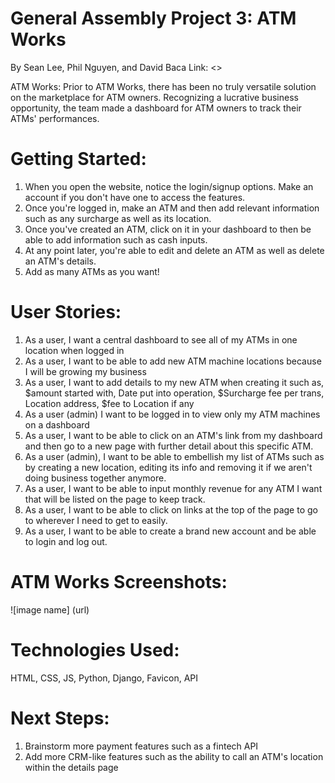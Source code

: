# General Assembly Project 3: ATM Works

By Sean Lee, Phil Nguyen, and David Baca
Link: <<GOES HERE>>

ATM Works:
Prior to ATM Works, there has been no truly versatile solution on the marketplace for ATM owners. Recognizing a lucrative business opportunity, the team made a dashboard for ATM owners to track their ATMs' performances.

# Getting Started:

1. When you open the website, notice the login/signup options. Make an account if you don't have one to access the features.
2. Once you're logged in, make an ATM and then add relevant information such as any surcharge as well as its location.
3. Once you've created an ATM, click on it in your dashboard to then be able to add information such as cash inputs.
4. At any point later, you're able to edit and delete an ATM as well as delete an ATM's details.
5. Add as many ATMs as you want!

# User Stories:

1. As a user, I want a central dashboard to see all of my ATMs in one location when logged in
2. As a user, I want to be able to add new ATM machine locations because I will be growing my business
3. As a user, I want to add details to my new ATM when creating it such as, $amount started with, Date put into operation, $Surcharge fee per trans, Location address, $fee to Location if any
4. As a user (admin) I want to be logged in to view only my ATM machines on a dashboard
5. As a user, I want to be able to click on an ATM's link from my dashboard and then go to a new page with further detail about this specific ATM.
6. As a user (admin), I want to be able to embellish my list of ATMs such as by creating a new location, editing its info and removing it if we aren't doing business together anymore.
7. As a user, I want to be able to input monthly revenue for any ATM I want that will be listed on the page to keep track.
8. As a user, I want to be able to click on links at the top of the page to go to wherever I need to get to easily.
9. As a user, I want to be able to create a brand new account and be able to login and log out.

# ATM Works Screenshots:

![image name] (url)

# Technologies Used:

HTML, CSS, JS, Python, Django, Favicon, API

# Next Steps:

1. Brainstorm more payment features such as a fintech API
2. Add more CRM-like features such as the ability to call an ATM's location within the details page
